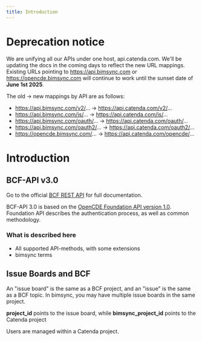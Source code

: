 ```yaml
---
title: Introduction
---
```


# Deprecation notice

We are unifying all our APIs under one host, api.catenda.com. We'll be updating the docs in the coming days to reflect
the new URL mappings. Existing URLs pointing to https://api.bimsync.com or https://opencde.bimsync.com will continue to work
until the sunset date of **June 1st 2025**.

The old -> new mappings by API are as follows:

- https://api.bimsync.com/v2/... -> https://api.catenda.com/v2/...
- https://api.bimsync.com/js/... -> https://api.catenda.com/js/...
- https://api.bimsync.com/oauth/... -> https://api.catenda.com/oauth/...
- https://api.bimsync.com/oauth2/... -> https://api.catenda.com/oauth2/...
- https://opencde.bimsync.com/... -> https://api.catenda.com/opencde/...

# Introduction

## BCF-API v3.0

Go to the official [BCF REST API](https://github.com/BuildingSMART/BCF-API/tree/release_3_0) for full documentation.

BCF-API 3.0 is based on the [OpenCDE Foundation API version 1.0](https://github.com/buildingSMART/foundation-API/tree/release_1_0).
Foundation API describes the authentication process, as well as common methodology.

### What is described here

- All supported API-methods, with some extensions
- bimsync terms

## Issue Boards and BCF

An "issue board" is the same as a BCF project, and an "issue" is the same as a BCF topic.
In bimsync, you may have multiple issue boards in the same project.

**project_id** points to the issue board, while **bimsync_project_id** points to the Catenda project

Users are managed within a Catenda project.

